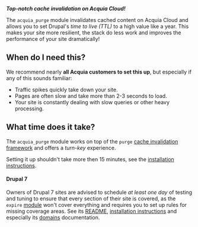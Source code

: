 [//]: # ( clear&&curl -s -F input_files[]=@PROJECTPAGE.md -F from=markdown -F to=html http://c.docverter.com/convert|tail -n+11|head -n-2|sed 's/\&#39;/\"/g'|sed 's/\&amp;/\&/g'|sed 's/\&quot;/\"/g' )
[//]: # ( curl -s -F input_files[]=@PROJECTPAGE.md -F from=markdown -F to=pdf http://c.docverter.com/convert>PROJECTPAGE.pdf )

**_Top-notch cache invalidation on Acquia Cloud!_**

The ``acquia_purge`` module invalidates cached content on Acquia Cloud
and allows you to set Drupal's _time to live (TTL)_ to a high value like
a year. This makes your site more resilient, the stack do less work and
improves the performance of your site dramatically!

## When do I need this?
We recommend nearly **all Acquia customers to set this up**, but especially
if any of this sounds familiar:

* Traffic spikes quickly take down your site.
* Pages are often slow and take more than 2-3 seconds to load.
* Your site is constantly dealing with slow queries or other heavy processing.

## What time does it take?
The ``acquia_purge`` module works on top of the ``purge``
[cache invalidation framework](https://www.drupal.org/project/purge) and offers
a _turn-key_ experience.

Setting it up shouldn't take more then 15 minutes, see the
[installation instructions](http://cgit.drupalcode.org/acquia_purge/plain/INSTALL.md).

#### Drupal 7
Owners of Drupal 7 sites are advised to schedule _at least one day_ of testing
and tuning to ensure that every section of their site is covered, as the
``expire`` [module](https://www.drupal.org/project/expire) won't cover
everything and requires you to set up rules for missing coverage areas. See its
[README](http://cgit.drupalcode.org/acquia_purge/plain/README.md?h=7.x-1.x),
[installation instructions](http://cgit.drupalcode.org/acquia_purge/plain/INSTALL.md?h=7.x-1.x)
and especially its
[domains](http://cgit.drupalcode.org/acquia_purge/plain/DOMAINS.md?h=7.x-1.x)
documentation.
